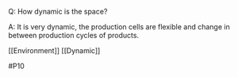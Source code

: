 Q: How dynamic is the space?

A: It is very dynamic, the production cells are flexible and change in between production cycles of products.

[[Environment]]
[[Dynamic]]

#P10 